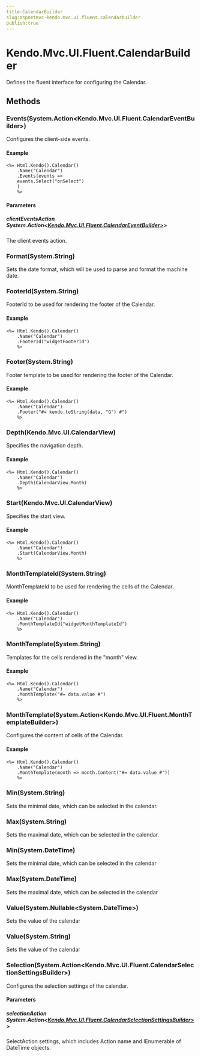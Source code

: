 ```yaml
---
title:CalendarBuilder
slug:aspnetmvc-kendo.mvc.ui.fluent.calendarbuilder
publish:true
---
```


# Kendo.Mvc.UI.Fluent.CalendarBuilder

Defines the fluent interface for configuring the Calendar.

## Methods

### Events(System.Action<Kendo.Mvc.UI.Fluent.CalendarEventBuilder>)
Configures the client-side events.

#### Example
    <%= Html.Kendo().Calendar()
        .Name("Calendar")
        .Events(events =>
        events.Select("onSelect")
        )
        %>

#### Parameters

##### clientEventsAction System.Action<[Kendo.Mvc.UI.Fluent.CalendarEventBuilder>](/api/wrappers/aspnet-mvc/Kendo.Mvc.UI.Fluent/CalendarEventBuilder>)>
The client events action.

### Format(System.String)
Sets the date format, which will be used to parse and format the machine date.

### FooterId(System.String)
FooterId to be used for rendering the footer of the Calendar.

#### Example
    <%= Html.Kendo().Calendar()
        .Name("Calendar")
        .FooterId("widgetFooterId")
        %>

### Footer(System.String)
Footer template to be used for rendering the footer of the Calendar.

#### Example
    <%= Html.Kendo().Calendar()
        .Name("Calendar")
        .Footer("#= kendo.toString(data, "G") #")
        %>

### Depth(Kendo.Mvc.UI.CalendarView)
Specifies the navigation depth.

#### Example
    <%= Html.Kendo().Calendar()
        .Name("Calendar")
        .Depth(CalendarView.Month)
        %>

### Start(Kendo.Mvc.UI.CalendarView)
Specifies the start view.

#### Example
    <%= Html.Kendo().Calendar()
        .Name("Calendar")
        .Start(CalendarView.Month)
        %>

### MonthTemplateId(System.String)
MonthTemplateId to be used for rendering the cells of the Calendar.

#### Example
    <%= Html.Kendo().Calendar()
        .Name("Calendar")
        .MonthTemplateId("widgetMonthTemplateId")
        %>

### MonthTemplate(System.String)
Templates for the cells rendered in the "month" view.

#### Example
    <%= Html.Kendo().Calendar()
        .Name("Calendar")
        .MonthTemplate("#= data.value #")
        %>

### MonthTemplate(System.Action<Kendo.Mvc.UI.Fluent.MonthTemplateBuilder>)
Configures the content of cells of the Calendar.

#### Example
    <%= Html.Kendo().Calendar()
        .Name("Calendar")
        .MonthTemplate(month => month.Content("#= data.value #"))
        %>

### Min(System.String)
Sets the minimal date, which can be selected in the calendar.

### Max(System.String)
Sets the maximal date, which can be selected in the calendar.

### Min(System.DateTime)
Sets the minimal date, which can be selected in the calendar

### Max(System.DateTime)
Sets the maximal date, which can be selected in the calendar

### Value(System.Nullable<System.DateTime>)
Sets the value of the calendar

### Value(System.String)
Sets the value of the calendar

### Selection(System.Action<Kendo.Mvc.UI.Fluent.CalendarSelectionSettingsBuilder>)
Configures the selection settings of the calendar.

#### Parameters

##### selectionAction System.Action<[Kendo.Mvc.UI.Fluent.CalendarSelectionSettingsBuilder>](/api/wrappers/aspnet-mvc/Kendo.Mvc.UI.Fluent/CalendarSelectionSettingsBuilder>)>
SelectAction settings, which includes Action name and IEnumerable of DateTime objects.